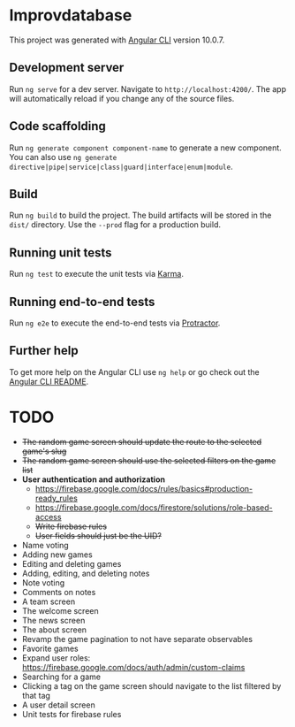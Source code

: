 # Improvdatabase

This project was generated with [Angular CLI](https://github.com/angular/angular-cli) version 10.0.7.

## Development server

Run `ng serve` for a dev server. Navigate to `http://localhost:4200/`. The app will automatically reload if you change any of the source files.

## Code scaffolding

Run `ng generate component component-name` to generate a new component. You can also use `ng generate directive|pipe|service|class|guard|interface|enum|module`.

## Build

Run `ng build` to build the project. The build artifacts will be stored in the `dist/` directory. Use the `--prod` flag for a production build.

## Running unit tests

Run `ng test` to execute the unit tests via [Karma](https://karma-runner.github.io).

## Running end-to-end tests

Run `ng e2e` to execute the end-to-end tests via [Protractor](http://www.protractortest.org/).

## Further help

To get more help on the Angular CLI use `ng help` or go check out the [Angular CLI README](https://github.com/angular/angular-cli/blob/master/README.md).

# TODO

* ~~The random game screen should update the route to the selected game's slug~~
* ~~The random game screen should use the selected filters on the game list~~
* __User authentication and authorization__
  * https://firebase.google.com/docs/rules/basics#production-ready_rules
  * https://firebase.google.com/docs/firestore/solutions/role-based-access
  * ~~Write firebase rules~~
  * ~~User fields should just be the UID?~~
* Name voting
* Adding new games
* Editing and deleting games
* Adding, editing, and deleting notes
* Note voting
* Comments on notes
* A team screen
* The welcome screen
* The news screen
* The about screen
* Revamp the game pagination to not have separate observables
* Favorite games
* Expand user roles: https://firebase.google.com/docs/auth/admin/custom-claims
* Searching for a game
* Clicking a tag on the game screen should navigate to the list filtered by that tag
* A user detail screen
* Unit tests for firebase rules





